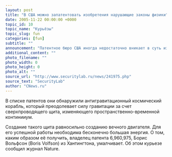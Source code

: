 ```yaml
---
layout: post
title: "В США можно запатентовать изобретения нарушающие законы физики"
date: 2005-11-22 00:00:00 +0000
topic_id: 10
topic_name: "Курьёзы"
topic_slug: fun
categories: [fun]
subtitle: ""
announcement: "Патентное бюро США иногда недостаточно вникает в суть изобретений и выдает авторские свидетельства на устройства, нарушающие законы физики, выяснили в Американском физическом обществе."
additional_content: ""
photo_filename: ""
photo_width: 0
photo_height: 0
photo_alt: ""
source_url: "http://www.securitylab.ru/news/241975.php"
source_text: "SecurityLab"
author: "CNews.ru"
---
```

В списке патентов они обнаружили антигравитационный космический корабль, который преодолевает силу гравитации за счет сверхпроводящего щита, изменяющего пространственно-временной континииум.

Создание такого щита равносильно созданию вечного двигателя. Для его успешной работы необходима бесконечно большая энергия. О том, каким образом её получить, владелец патента 6,960,975, Борис Вольфсон (Boris Volfson) из Хантингтона, умалчивает. Об этом курьезе сообщил журнал Nature.
